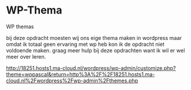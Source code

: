 # WP-Thema
WP themas
 
 bij deze opdracht moesten wij ons eige thema maken in wordpress maar omdat ik totaal geen ervaring met wp heb kon ik de opdracht niet voldoende maken. graag meer hulp bij deze opdrachten want ik wil er wel meer over leren.

http://18251.hosts1.ma-cloud.nl/wordpress/wp-admin/customize.php?theme=wppascal&return=http%3A%2F%2F18251.hosts1.ma-cloud.nl%2Fwordpress%2Fwp-admin%2Fthemes.php
